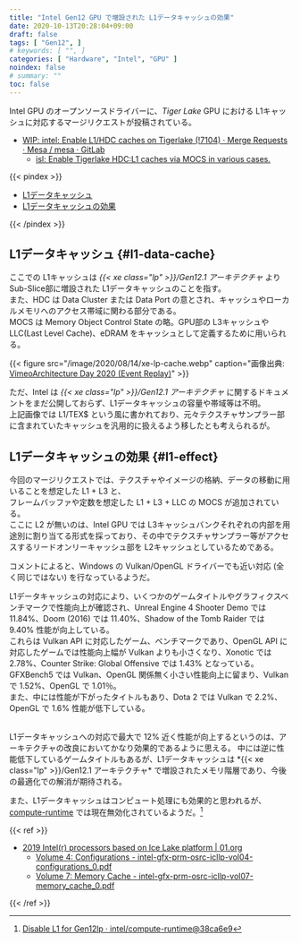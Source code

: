 ```yaml
---
title: "Intel Gen12 GPU で増設された L1データキャッシュの効果"
date: 2020-10-13T20:28:04+09:00
draft: false
tags: [ "Gen12", ]
# keywords: [ "", ]
categories: [ "Hardware", "Intel", "GPU" ]
noindex: false
# summary: ""
toc: false
---
```


Intel GPU のオープンソースドライバーに、*Tiger Lake* GPU における L1キャッシュに対応するマージリクエストが投稿されている。  

 * [WIP: intel: Enable L1/HDC caches on Tigerlake (!7104) · Merge Requests · Mesa / mesa · GitLab](https://gitlab.freedesktop.org/mesa/mesa/-/merge_requests/7104)
   * [isl: Enable Tigerlake HDC:L1 caches via MOCS in various cases.](https://gitlab.freedesktop.org/mesa/mesa/-/merge_requests/7104/diffs?commit_id=758bc2daeb21e2972f985d199d2b162b6cacb8e0)

{{< pindex >}}

 * [L1データキャッシュ](#l1-data-cache)
 * [L1データキャッシュの効果](#l1-effect)

{{< /pindex >}}

## L1データキャッシュ {#l1-data-cache}
ここでの L1キャッシュは *{{< xe class="lp" >}}/Gen12.1 アーキテクチャ* より Sub-Slice部に増設された L1データキャッシュのことを指す。  
また、HDC は Data Cluster または Data Port の意とされ、キャッシュやローカルメモリへのアクセス帯域に関わる部分である。  
MOCS は Memory Object Control State の略。GPU部の L3キャッシュや LLC(Last Level Cache)、eDRAM をキャッシュとして定義するために用いられる。  

{{< figure src="/image/2020/08/14/xe-lp-cache.webp" caption="画像出典: [VimeoArchitecture Day 2020 (Event Replay)](https://vimeo.com/intelpr/review/447304765/179933d14f)" >}}

ただ、Intel は *{{< xe class="lp" >}}/Gen12.1 アーキテクチャ* に関するドキュメントをまだ公開しておらず、L1データキャッシュの容量や帯域等は不明。  
上記画像では L1/TEX$ という風に書かれており、元々テクスチャサンプラー部に含まれていたキャッシュを汎用的に扱えるよう移したとも考えられるが。  

## L1データキャッシュの効果 {#l1-effect}
今回のマージリクエストでは、テクスチャやイメージの格納、データの移動に用いることを想定した L1 + L3 と、  
フレームバッファや定数を想定した L1 + L3 + LLC の MOCS が追加されている。  
ここに L2 が無いのは、Intel GPU では L3キャッシュバンクそれぞれの内部を用途別に割り当てる形式を採っており、その中でテクスチャサンプラー等がアクセスするリードオンリーキャッシュ部を L2キャッシュとしているためである。  

コメントによると、Windows の Vulkan/OpenGL ドライバーでも近い対応 (全く同じではない) を行なっているようだ。  

L1データキャッシュの対応により、いくつかのゲームタイトルやグラフィクスベンチマークで性能向上が確認され、Unreal Engine 4 Shooter Demo では 11.84%、Doom (2016) では 11.40%、Shadow of the Tomb Raider では 9.40% 性能が向上している。  
これらは Vulkan API に対応したゲーム、ベンチマークであり、OpenGL API に対応したゲームでは性能向上幅が Vulkan よりも小さくなり、Xonotic では 2.78%、Counter Strike: Global Offensive では 1.43% となっている。  
GFXBench5 では Vulkan、OpenGL 関係無く小さい性能向上に留まり、Vulkan で 1.52%、OpenGL で 1.01％。  
また、中には性能が下がったタイトルもあり、Dota 2 では Vulkan で 2.2%、OpenGL で 1.6% 性能が低下している。  

<br>
L1データキャッシュへの対応で最大で 12% 近く性能が向上するというのは、アーキテクチャの改良においてかなり効果的であるように思える。  
中には逆に性能低下しているゲームタイトルもあるが、L1データキャッシュは *{{< xe class="lp" >}}/Gen12.1 アーキテクチャ* で増設されたメモリ階層であり、今後の最適化での解消が期待される。  

また、L1データキャッシュはコンピュート処理にも効果的と思われるが、[compute-runtime](https://github.com/intel/compute-runtime) では現在無効化されているようだ。[^disable-l1]  

[^disable-l1]: [Disable L1 for Gen12lp · intel/compute-runtime@38ca6e9](https://github.com/intel/compute-runtime/commit/38ca6e986244fcf783dd711950b78376a85731ff)

{{< ref >}}

 * [2019 Intel(r) processors based on Ice Lake platform | 01.org](https://01.org/linuxgraphics/hardware-specification-prms/2019-intelr-processors-based-ice-lake-platform)
    * [Volume 4: Configurations - intel-gfx-prm-osrc-icllp-vol04-configurations_0.pdf](https://01.org/sites/default/files/documentation/intel-gfx-prm-osrc-icllp-vol04-configurations_0.pdf)
    * [Volume 7: Memory Cache - intel-gfx-prm-osrc-icllp-vol07-memory_cache_0.pdf](https://01.org/sites/default/files/documentation/intel-gfx-prm-osrc-icllp-vol07-memory_cache_0.pdf)


{{< /ref >}}
